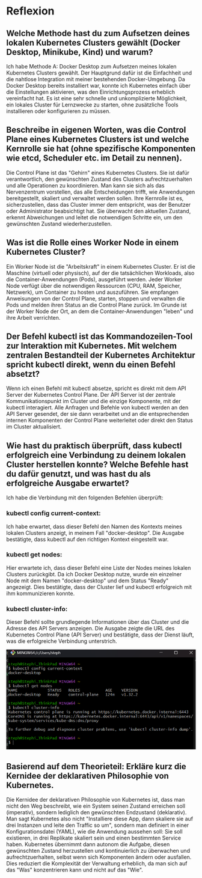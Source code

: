 # Reflexion

## Welche Methode hast du zum Aufsetzen deines lokalen Kubernetes Clusters gewählt (Docker Desktop, Minikube, Kind) und warum?

Ich habe Methode A: Docker Desktop zum Aufsetzen meines lokalen Kubernetes Clusters gewählt. Der Hauptgrund dafür ist die Einfachheit und die nahtlose Integration mit meiner bestehenden Docker-Umgebung. Da Docker Desktop bereits installiert war, konnte ich Kubernetes einfach über die Einstellungen aktivieren, was den Einrichtungsprozess erheblich vereinfacht hat. Es ist eine sehr schnelle und unkomplizierte Möglichkeit, ein lokales Cluster für Lernzwecke zu starten, ohne zusätzliche Tools installieren oder konfigurieren zu müssen.

## Beschreibe in eigenen Worten, was die Control Plane eines Kubernetes Clusters ist und welche Kernrolle sie hat (ohne spezifische Komponenten wie etcd, Scheduler etc. im Detail zu nennen).

Die Control Plane ist das "Gehirn" eines Kubernetes Clusters. Sie ist dafür verantwortlich, den gewünschten Zustand des Clusters aufrechtzuerhalten und alle Operationen zu koordinieren. Man kann sie sich als das Nervenzentrum vorstellen, das alle Entscheidungen trifft, wie Anwendungen bereitgestellt, skaliert und verwaltet werden sollen. Ihre Kernrolle ist es, sicherzustellen, dass das Cluster immer dem entspricht, was der Benutzer oder Administrator beabsichtigt hat. Sie überwacht den aktuellen Zustand, erkennt Abweichungen und leitet die notwendigen Schritte ein, um den gewünschten Zustand wiederherzustellen.

## Was ist die Rolle eines Worker Node in einem Kubernetes Cluster?

Ein Worker Node ist die "Arbeitskraft" in einem Kubernetes Cluster. Er ist die Maschine (virtuell oder physisch), auf der die tatsächlichen Workloads, also die Container-Anwendungen (Pods), ausgeführt werden. Jeder Worker Node verfügt über die notwendigen Ressourcen (CPU, RAM, Speicher, Netzwerk), um Container zu hosten und auszuführen. Sie empfangen Anweisungen von der Control Plane, starten, stoppen und verwalten die Pods und melden ihren Status an die Control Plane zurück. Im Grunde ist der Worker Node der Ort, an dem die Container-Anwendungen "leben" und ihre Arbeit verrichten.

## Der Befehl kubectl ist das Kommandozeilen-Tool zur Interaktion mit Kubernetes. Mit welchem zentralen Bestandteil der Kubernetes Architektur spricht kubectl direkt, wenn du einen Befehl absetzt?

Wenn ich einen Befehl mit kubectl absetze, spricht es direkt mit dem API Server der Kubernetes Control Plane. Der API Server ist der zentrale Kommunikationspunkt im Cluster und die einzige Komponente, mit der kubectl interagiert. Alle Anfragen und Befehle von kubectl werden an den API Server gesendet, der sie dann verarbeitet und an die entsprechenden internen Komponenten der Control Plane weiterleitet oder direkt den Status im Cluster aktualisiert.

## Wie hast du praktisch überprüft, dass kubectl erfolgreich eine Verbindung zu deinem lokalen Cluster herstellen konnte? Welche Befehle hast du dafür genutzt, und was hast du als erfolgreiche Ausgabe erwartet?

Ich habe die Verbindung mit den folgenden Befehlen überprüft:

### kubectl config current-context: 

Ich habe erwartet, dass dieser Befehl den Namen des Kontexts meines lokalen Clusters anzeigt, in meinem Fall "docker-desktop". Die Ausgabe bestätigte, dass kubectl auf den richtigen Kontext eingestellt war.

### kubectl get nodes: 

Hier erwartete ich, dass dieser Befehl eine Liste der Nodes meines lokalen Clusters zurückgibt. Da ich Docker Desktop nutze, wurde ein einzelner Node mit dem Namen "docker-desktop" und dem Status "Ready" angezeigt. Dies bestätigte, dass der Cluster lief und kubectl erfolgreich mit ihm kommunizieren konnte.

### kubectl cluster-info: 

Dieser Befehl sollte grundlegende Informationen über das Cluster und die Adresse des API Servers anzeigen. Die Ausgabe zeigte die URL des Kubernetes Control Plane (API Server) und bestätigte, dass der Dienst läuft, was die erfolgreiche Verbindung unterstrich.

![kubectl](/screenshots/kubectl.png)


## Basierend auf dem Theorieteil: Erkläre kurz die Kernidee der deklarativen Philosophie von Kubernetes.

Die Kernidee der deklarativen Philosophie von Kubernetes ist, dass man nicht den Weg beschreibt, wie ein System seinen Zustand erreichen soll (imperativ), sondern lediglich den gewünschten Endzustand (deklarativ). Man sagt Kubernetes also nicht "Installiere diese App, dann skaliere sie auf drei Instanzen und leite den Traffic so um", sondern man definiert in einer Konfigurationsdatei (YAML), wie die Anwendung aussehen soll: Sie soll existieren, in drei Replikate skaliert sein und einen bestimmten Service haben. Kubernetes übernimmt dann autonom die Aufgabe, diesen gewünschten Zustand herzustellen und kontinuierlich zu überwachen und aufrechtzuerhalten, selbst wenn sich Komponenten ändern oder ausfallen. Dies reduziert die Komplexität der Verwaltung erheblich, da man sich auf das "Was" konzentrieren kann und nicht auf das "Wie".
